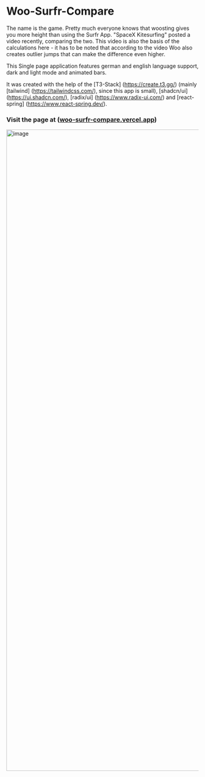 # Woo-Surfr-Compare

The name is the game. Pretty much everyone knows that woosting gives you more height than using the Surfr App. "SpaceX Kitesurfing" posted a video recently, comparing the two. This video is also the basis of the calculations here - it has to be noted that according to the video Woo also creates outlier jumps that can make the difference even higher.

This Single page application features german and english language support, dark and light mode and animated bars.

It was created with the help of the [T3-Stack] (https://create.t3.gg/) (mainly [tailwind] (https://tailwindcss.com/), since this app is small), [shadcn/ui] (https://ui.shadcn.com/), [radix/ui] (https://www.radix-ui.com/) and [react-spring] (https://www.react-spring.dev/). 

### Visit the page at ([woo-surfr-compare.vercel.app](https://woo-surfr-compare.vercel.app/))

<img width="1680" alt="image" src="https://github.com/Heahl/woo-surfr-compare/assets/111843556/57f2d503-13e2-41da-b2b4-73aecc3bff58">
